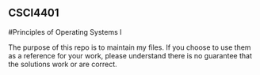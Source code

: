 ## CSCI4401
#Principles of Operating Systems I


The purpose of this repo is to maintain my files.
If you choose to use them as a reference for your work, please understand there is no guarantee that the solutions work or are correct.
